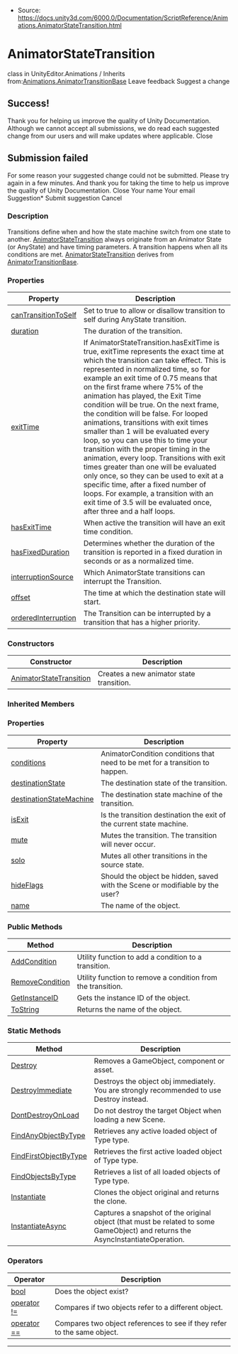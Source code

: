 * Source: https://docs.unity3d.com/6000.0/Documentation/ScriptReference/Animations.AnimatorStateTransition.html

# AnimatorStateTransition
class in UnityEditor.Animations
/
Inherits from:[Animations.AnimatorTransitionBase](https://docs.unity3d.com/6000.0/Documentation/ScriptReference/Animations.AnimatorTransitionBase.html)
Leave feedback
Suggest a change
## Success!
Thank you for helping us improve the quality of Unity Documentation. Although we cannot accept all submissions, we do read each suggested change from our users and will make updates where applicable.
Close
## Submission failed
For some reason your suggested change could not be submitted. Please <a>try again</a> in a few minutes. And thank you for taking the time to help us improve the quality of Unity Documentation.
Close
Your name Your email Suggestion* Submit suggestion
Cancel
### Description
Transitions define when and how the state machine switch from one state to another. [AnimatorStateTransition](https://docs.unity3d.com/6000.0/Documentation/ScriptReference/Animations.AnimatorStateTransition.html) always originate from an Animator State (or AnyState) and have timing parameters.
A transition happens when all its conditions are met. [AnimatorStateTransition](https://docs.unity3d.com/6000.0/Documentation/ScriptReference/Animations.AnimatorStateTransition.html) derives from [AnimatorTransitionBase](https://docs.unity3d.com/6000.0/Documentation/ScriptReference/Animations.AnimatorTransitionBase.html).
### Properties
Property | Description  
---|---  
[canTransitionToSelf](https://docs.unity3d.com/6000.0/Documentation/ScriptReference/Animations.AnimatorStateTransition-canTransitionToSelf.html) | Set to true to allow or disallow transition to self during AnyState transition.  
[duration](https://docs.unity3d.com/6000.0/Documentation/ScriptReference/Animations.AnimatorStateTransition-duration.html) | The duration of the transition.  
[exitTime](https://docs.unity3d.com/6000.0/Documentation/ScriptReference/Animations.AnimatorStateTransition-exitTime.html) | If AnimatorStateTransition.hasExitTime is true, exitTime represents the exact time at which the transition can take effect. This is represented in normalized time, so for example an exit time of 0.75 means that on the first frame where 75% of the animation has played, the Exit Time condition will be true. On the next frame, the condition will be false. For looped animations, transitions with exit times smaller than 1 will be evaluated every loop, so you can use this to time your transition with the proper timing in the animation, every loop. Transitions with exit times greater than one will be evaluated only once, so they can be used to exit at a specific time, after a fixed number of loops. For example, a transition with an exit time of 3.5 will be evaluated once, after three and a half loops.  
[hasExitTime](https://docs.unity3d.com/6000.0/Documentation/ScriptReference/Animations.AnimatorStateTransition-hasExitTime.html) | When active the transition will have an exit time condition.  
[hasFixedDuration](https://docs.unity3d.com/6000.0/Documentation/ScriptReference/Animations.AnimatorStateTransition-hasFixedDuration.html) | Determines whether the duration of the transition is reported in a fixed duration in seconds or as a normalized time.  
[interruptionSource](https://docs.unity3d.com/6000.0/Documentation/ScriptReference/Animations.AnimatorStateTransition-interruptionSource.html) | Which AnimatorState transitions can interrupt the Transition.  
[offset](https://docs.unity3d.com/6000.0/Documentation/ScriptReference/Animations.AnimatorStateTransition-offset.html) | The time at which the destination state will start.  
[orderedInterruption](https://docs.unity3d.com/6000.0/Documentation/ScriptReference/Animations.AnimatorStateTransition-orderedInterruption.html) | The Transition can be interrupted by a transition that has a higher priority.  
### Constructors
Constructor | Description  
---|---  
[AnimatorStateTransition](https://docs.unity3d.com/6000.0/Documentation/ScriptReference/Animations.AnimatorStateTransition-ctor.html) | Creates a new animator state transition.  
### Inherited Members
### Properties
Property | Description  
---|---  
[conditions](https://docs.unity3d.com/6000.0/Documentation/ScriptReference/Animations.AnimatorTransitionBase-conditions.html) |  AnimatorCondition conditions that need to be met for a transition to happen.  
[destinationState](https://docs.unity3d.com/6000.0/Documentation/ScriptReference/Animations.AnimatorTransitionBase-destinationState.html) | The destination state of the transition.  
[destinationStateMachine](https://docs.unity3d.com/6000.0/Documentation/ScriptReference/Animations.AnimatorTransitionBase-destinationStateMachine.html) | The destination state machine of the transition.  
[isExit](https://docs.unity3d.com/6000.0/Documentation/ScriptReference/Animations.AnimatorTransitionBase-isExit.html) | Is the transition destination the exit of the current state machine.  
[mute](https://docs.unity3d.com/6000.0/Documentation/ScriptReference/Animations.AnimatorTransitionBase-mute.html) | Mutes the transition. The transition will never occur.  
[solo](https://docs.unity3d.com/6000.0/Documentation/ScriptReference/Animations.AnimatorTransitionBase-solo.html) | Mutes all other transitions in the source state.  
[hideFlags](https://docs.unity3d.com/6000.0/Documentation/ScriptReference/Object-hideFlags.html) | Should the object be hidden, saved with the Scene or modifiable by the user?  
[name](https://docs.unity3d.com/6000.0/Documentation/ScriptReference/Object-name.html) | The name of the object.  
### Public Methods
Method | Description  
---|---  
[AddCondition](https://docs.unity3d.com/6000.0/Documentation/ScriptReference/Animations.AnimatorTransitionBase.AddCondition.html) | Utility function to add a condition to a transition.  
[RemoveCondition](https://docs.unity3d.com/6000.0/Documentation/ScriptReference/Animations.AnimatorTransitionBase.RemoveCondition.html) | Utility function to remove a condition from the transition.  
[GetInstanceID](https://docs.unity3d.com/6000.0/Documentation/ScriptReference/Object.GetInstanceID.html) | Gets the instance ID of the object.  
[ToString](https://docs.unity3d.com/6000.0/Documentation/ScriptReference/Object.ToString.html) | Returns the name of the object.  
### Static Methods
Method | Description  
---|---  
[Destroy](https://docs.unity3d.com/6000.0/Documentation/ScriptReference/Object.Destroy.html) | Removes a GameObject, component or asset.  
[DestroyImmediate](https://docs.unity3d.com/6000.0/Documentation/ScriptReference/Object.DestroyImmediate.html) | Destroys the object obj immediately. You are strongly recommended to use Destroy instead.  
[DontDestroyOnLoad](https://docs.unity3d.com/6000.0/Documentation/ScriptReference/Object.DontDestroyOnLoad.html) | Do not destroy the target Object when loading a new Scene.  
[FindAnyObjectByType](https://docs.unity3d.com/6000.0/Documentation/ScriptReference/Object.FindAnyObjectByType.html) | Retrieves any active loaded object of Type type.  
[FindFirstObjectByType](https://docs.unity3d.com/6000.0/Documentation/ScriptReference/Object.FindFirstObjectByType.html) | Retrieves the first active loaded object of Type type.  
[FindObjectsByType](https://docs.unity3d.com/6000.0/Documentation/ScriptReference/Object.FindObjectsByType.html) | Retrieves a list of all loaded objects of Type type.  
[Instantiate](https://docs.unity3d.com/6000.0/Documentation/ScriptReference/Object.Instantiate.html) | Clones the object original and returns the clone.  
[InstantiateAsync](https://docs.unity3d.com/6000.0/Documentation/ScriptReference/Object.InstantiateAsync.html) | Captures a snapshot of the original object (that must be related to some GameObject) and returns the AsyncInstantiateOperation.  
### Operators
Operator | Description  
---|---  
[bool](https://docs.unity3d.com/6000.0/Documentation/ScriptReference/Object-operator_Object.html) | Does the object exist?  
[operator !=](https://docs.unity3d.com/6000.0/Documentation/ScriptReference/Object-operator_ne.html) | Compares if two objects refer to a different object.  
[operator ==](https://docs.unity3d.com/6000.0/Documentation/ScriptReference/Object-operator_eq.html) | Compares two object references to see if they refer to the same object.  
* * *
